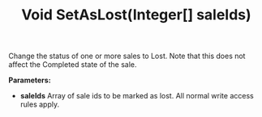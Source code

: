 ﻿---
uid: crmscript_ref_NSSaleAgent_SetAsLost
title: Void SetAsLost(Integer[] saleIds)
intellisense: NSSaleAgent.SetAsLost
keywords: NSSaleAgent, SetAsLost
so.topic: reference
---

Change the status of one or more sales to Lost. Note that this does not affect the Completed state of the sale.

**Parameters:**
 - **saleIds** Array of sale ids to be marked as lost. All normal write access rules apply.
